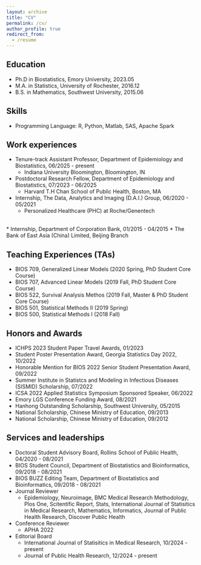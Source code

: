 ```yaml
---
layout: archive
title: "CV"
permalink: /cv/
author_profile: true
redirect_from:
  - /resume
---
```


<!---
{% include base_path %}
-->

Education
-----
* Ph.D in Biostatistics, Emory University, 2023.05 
* M.A. in Statistics, University of Rochester, 2016.12
* B.S. in Mathematics, Southwest University, 2015.06


Skills
-----
* Programming Language: R, Python, Matlab, SAS, Apache Spark

Work experiences
-----
* Tenure-track Assistant Professor, Department of Epidemiology and Biostatistics, 06/2025 - present
  * Indiana University Bloomington, Bloomington, IN
* Postdoctoral Research Fellow, Department of Epidemiology and Biostatistics, 07/2023 - 06/2025
  * Harvard T.H Chan School of Public Health, Boston, MA
* Internship, The Data, Analytics and Imaging (D.A.I.) Group, 06/2020 - 05/2021
  * Personalized Healthcare (PHC) at Roche/Genentech
<br />
* Internship, Department of Corporation Bank, 01/2015 - 04/2015
  * The Bank of East Asia (China) Limited, Beijing Branch
  <!-- 
  *Duties included: Tagging issues
   Supervisor: Professor Git 
  -->
  

<!--
Publications
======
  <ul>{% for post in site.publications %}
    {% include archive-single-cv.html %}
  {% endfor %}</ul>
  
Talks
======
  <ul>{% for post in site.talks %}
    {% include archive-single-talk-cv.html %}
  {% endfor %}</ul> 
-->
  
Teaching Experiences (TAs)
-----
<!--  <ul>{% for post in site.teaching %}
    {% include archive-single-cv.html %}
  {% endfor %}</ul> 
  -->
* BIOS 709, Generalized Linear Models (2020 Spring, PhD Student Core Course)
* BIOS 707, Advanced Linear Models (2019 Fall, PhD Student Core Course)
* BIOS 522, Survival Analysis Methos (2019 Fall, Master & PhD Student Core Course)
* BIOS 501, Statistical Methods II (2019 Spring)
* BIOS 500, Statistical Methods I (2018 Fall)

<!--
Grant Trainees
-----
* Statistical Methods to Account for Exposure Uncertainty in Environmental Epidemiology (R01ES026246)
  * PI: Spiegelman, Donna L. 
  <br />
* Registering Cancer Recurrences in the Georgia Cancer Registry (R01CA208367)
  * MPIs: Ward, Kevin C., Lash, Timothy L.
  <br />
* Refined Capture-Recapture Methods for Surveilling Cancer Recurrence (R01CA266574)
  * MPIs: Lyles, Robert H., Waller, Lance A.
    -->

Honors and Awards
-----
* ICHPS 2023 Student Paper Travel Awards, 01/2023
* Student Poster Presentation Award, Georgia Statistics Day 2022, 10/2022
* Honorable Mention for BIOS 2022 Senior Student Presentation Award, 09/2022
* Summer Institute in Statistcs and Modeling in Infectious Diseases (SISMID) Scholarship, 07/2022
* ICSA 2022 Applied Statistics Symposium Sponsored Speaker, 06/2022
* Emory LGS Conference Funding Award, 08/2021
* Hanhong Outstanding Scholarship, Southwest University, 05/2015
* National Scholarship, Chinese Ministry of Education, 09/2013
* National Scholarship, Chinese Ministry of Education, 09/2012


Services and leaderships
-----
* Doctoral Student Advisory Board, Rollins School of Public Health, 04/2020 - 08/2021
* BIOS Student Council, Department of Biostatistics and Bioinformatics, 09/2018 - 08/2021
* BIOS BUZZ Editing Team, Department of Biostatistics and Bioinformatics, 09/2018 - 08/2021
* Journal Reviewer
  * Epidemiology, Neuroimage, BMC Medical Research Methodology, Plos One, Scitentific Report, Stats, International Journal of Statisitics in Medical Research, Mathematics, Informatics, Journal of Public Health Research, Discover Public Health
* Conference Reviewer
  * APHA 2022
* Editorial Board
  * International Journal of Statisitics in Medical Research, 10/2024 - present
  * Journal of Public Health Research, 12/2024 - present


